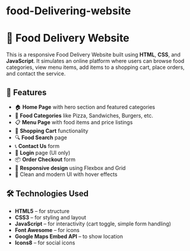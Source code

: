 # food-Delivering-website
# 🍕 Food Delivery Website

This is a responsive Food Delivery Website built using **HTML**, **CSS**, and **JavaScript**. It simulates an online platform where users can browse food categories, view menu items, add items to a shopping cart, place orders, and contact the service.

## 🚀 Features

- 🏠 **Home Page** with hero section and featured categories
- 🍔 **Food Categories** like Pizza, Sandwiches, Burgers, etc.
- 📋 **Menu Page** with food items and price listings
- 🛒 **Shopping Cart** functionality
- 🔍 **Food Search** page
- 📞 **Contact Us** form
- 🔐 **Login** page (UI only)
- 📦 **Order Checkout** form
- 📱 **Responsive design** using Flexbox and Grid
- 🎨 Clean and modern UI with hover effects



## 🛠️ Technologies Used

- **HTML5** – for structure
- **CSS3** – for styling and layout
- **JavaScript** – for interactivity (cart toggle, simple form handling)
- **Font Awesome** – for icons
- **Google Maps Embed API** – to show location
- **Icons8** – for social icons

